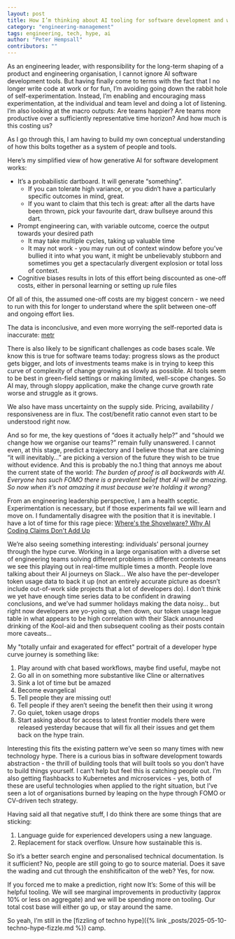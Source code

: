 ```yaml
---
layout: post
title: How I’m thinking about AI tooling for software development and why the jury is still out (September 2025 edition)
category: "engineering-management"
tags: engineering, tech, hype, ai
author: "Peter Hempsall"
contributors: ""
---
```


As an engineering leader, with responsibility for the long-term shaping of a product and engineering organisation, I cannot ignore AI software development tools. But having finally come to terms with the fact that I no longer write code at work or for fun, I’m avoiding going down the rabbit hole of self-experimentation. Instead, I’m enabling and encouraging mass experimentation, at the individual and team level and doing a lot of listening. I’m also looking at the macro outputs: Are teams happier? Are teams more productive over a sufficiently representative  time horizon? And how much is this costing us?

As I go through this, I am having to build my own conceptual understanding of how this bolts together as a system of people and tools. 

Here’s my simplified view of how generative AI for software development works:
- It’s a probabilistic dartboard. It will generate “something”. 
    - If you can tolerate high variance, or you didn’t have a particularly specific outcomes in mind, great.
    - If you want to claim that this tech is great: after all the darts have been thrown, pick your favourite dart, draw bullseye around this dart.
- Prompt engineering can, with variable outcome, coerce the output towards your desired path
    - It may take multiple cycles, taking up valuable time
    - It may not work - you may run out of context window before you’ve bullied it into what you want, it might be unbelievably stubborn and sometimes you get a spectacularly divergent explosion or total loss of context.
- Cognitive biases results in lots of this effort being discounted as one-off costs, either in personal learning or setting up rule files




Of all of this, the assumed one-off costs are my biggest concern - we need to run with this for longer to understand where the split between one-off and ongoing effort lies. 

The data is inconclusive, and even more worrying the self-reported data is inaccurate: [metr](https://metr.org/blog/2025-07-10-early-2025-ai-experienced-os-dev-study/)


There is also likely to be significant challenges as code bases scale. We know this is true for software teams today: progress slows as the product gets bigger, and lots of investments teams make is in trying to keep this curve of complexity of change growing as slowly as possible. AI tools seem to be best in green-field settings or making limited, well-scope changes. So AI may, through sloppy application, make the change curve growth rate worse and struggle as it grows.

We also have mass uncertainty on the supply side. Pricing, availability / responsiveness are in flux. The cost/benefit ratio cannot even start to be understood right now.

And so for me, the key questions of “does it actually help?” and “should we change how we organise our teams?” remain fully unanswered. I cannot even, at this stage, predict a trajectory and I believe those that are claiming “it will inevitably…” are picking a version of the future they wish to be true without evidence. And this is probably the no.1 thing that annoys me about the current state of the world: _The burden of proof is all backwards with AI. Everyone has such FOMO there is a prevalent belief that AI will be amazing. So now when it’s not amazing it must because we’re holding it wrong?_

From an engineering leadership perspective, I am a health sceptic. Experimentation is necessary, but if those experiments fail we will learn and move on. I fundamentally disagree with the position that it is inevitable. 
I have a lot of time for this rage piece: [Where's the Shovelware? Why AI Coding Claims Don't Add Up](https://mikelovesrobots.substack.com/p/wheres-the-shovelware-why-ai-coding)

We’re also seeing something interesting: individuals’ personal journey through the hype curve. Working in a large organisation with a diverse set of engineering teams solving different problems in different contexts means we see this playing out in real-time multiple times a month. People love talking about their AI journeys on Slack…  We also have the per-developer token usage data to back it up (not an entirely accurate picture as doesn’t include out-of-work side projects that a lot of developers do). I don’t think we yet have enough time series data to be confident in drawing conclusions, and we’ve had summer holidays making the data noisy… but right now developers are yo-yoing up, then down, our token usage league table in what appears to be high correlation with their Slack announced drinking of the Kool-aid and then subsequent cooling as their posts contain more caveats… 

My "totally unfair and exagerated for effect" portrait of a developer hype curve journey is something like:
1. Play around with chat based workflows, maybe find useful, maybe not
2. Go all in on something more substantive like Cline or alternatives 
3. Sink a lot of time but be amazed
4. Become evangelical 
5. Tell people they are missing out!
6. Tell people if they aren’t seeing the benefit then their using it wrong
7. Go quiet, token usage drops
8. Start asking about for access to latest frontier models there were released yesterday because that will fix all their issues and get them back on the hype train.

Interesting this fits the existing pattern we’ve seen so many times with new technology hype. There is a curious bias in software development towards abstraction - the thrill of building tools that will built tools so you don’t have to build things yourself. I can’t help but feel this is catching people out. I’m also getting flashbacks to Kubernetes and microservices - yes, both of these are useful technologies when applied to the right situation, but I’ve seen a lot of organisations burned by leaping on the hype through FOMO or CV-driven tech strategy. 

Having said all that negative stuff, I do think there are some things that are sticking:
1. Language guide for experienced developers using a new language. 
2. Replacement for stack overflow. Unsure how sustainable this is.

So it’s a better search engine and personalised technical documentation. Is it sufficient? No, people are still going to go to source material. Does it save the wading and cut through the enshitificaiton of the web? Yes, for now.

If you forced me to make a prediction, right now It’s: Some of this will be helpful tooling. We will see marginal improvements in productivity (approx 10% or less on aggregate) and we will be spending more on tooling. Our total cost base will either go up, or stay around the same. 

So yeah, I’m still in the [fizzling of techno hype]({% link _posts/2025-05-10-techno-hype-fizzle.md %}) camp.
